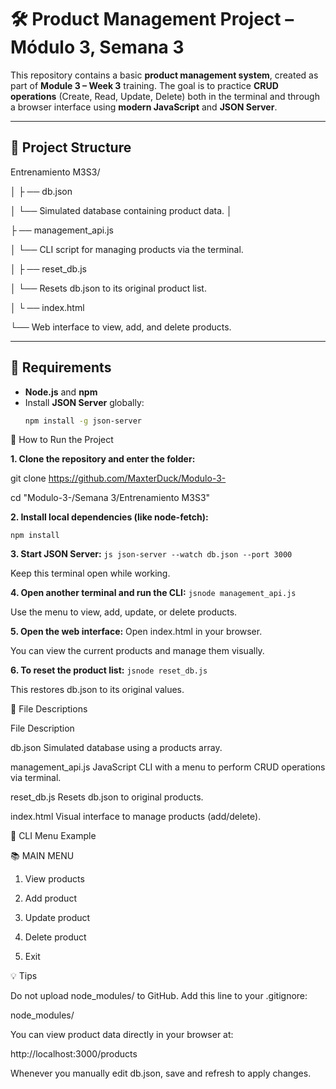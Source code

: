 # 🛠️ Product Management Project – Módulo 3, Semana 3

This repository contains a basic **product management system**,
created as part of **Module 3 – Week 3** training.
The goal is to practice **CRUD operations** (Create, Read, Update, Delete) both in the terminal and through a browser interface using **modern JavaScript** and **JSON Server**.

---

## 📁 Project Structure

Entrenamiento M3S3/

│
├
── db.json

│ └── Simulated database containing product data.
│

├
── management_api.js

│ └── CLI script for managing products via the terminal.

│
├
── reset_db.js

│ └── Resets db.json to its original product list.

│
└
── index.html

└── Web interface to view, add, and delete products.


---

## 🔧 Requirements

- **Node.js** and **npm**
- Install **JSON Server** globally:
  ```bash
  npm install -g json-server
  
🚀 How to Run the Project

**1. Clone the repository and enter the folder:**

git clone https://github.com/MaxterDuck/Modulo-3-

cd "Modulo-3-/Semana 3/Entrenamiento M3S3"


**2. Install local dependencies (like node-fetch):**

```npm install ```


**3. Start JSON Server:**
```js json-server --watch db.json --port 3000```

Keep this terminal open while working.


**4. Open another terminal and run the CLI:**
```jsnode management_api.js```

Use the menu to view, add, update, or delete products.

**5. Open the web interface:**
Open index.html in your browser.

You can view the current products and manage them visually.


**6. To reset the product list:**
```jsnode reset_db.js```

This restores db.json to its original values.

📄 File Descriptions

File	Description

db.json	Simulated database using a products array.

management_api.js	JavaScript CLI with a menu to perform CRUD operations via terminal.

reset_db.js	Resets db.json to original products.

index.html	Visual interface to manage products (add/delete).

🧠 CLI Menu Example

📚 MAIN MENU
1. View products
 
2. Add product
 
3. Update product

4. Delete product

0. Exit

💡 Tips

Do not upload node_modules/ to GitHub. Add this line to your .gitignore:



node_modules/

You can view product data directly in your browser at:

http://localhost:3000/products

Whenever you manually edit db.json, save and refresh to apply changes.

